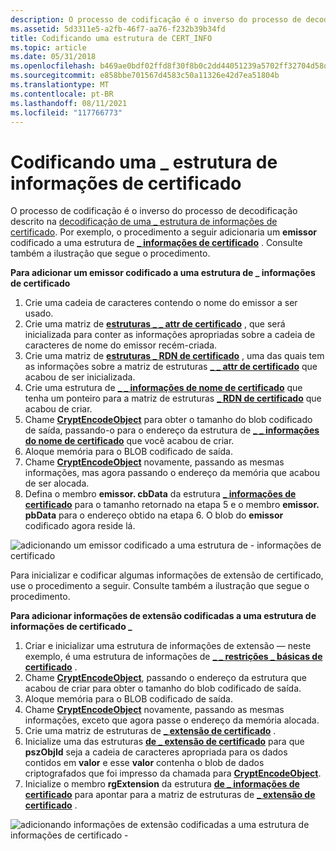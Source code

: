 ```yaml
---
description: O processo de codificação é o inverso do processo de decodificação descrito na decodificação de uma estrutura de informações de certificado \_ .
ms.assetid: 5d3311e5-a2fb-46f7-aa76-f232b39b34fd
title: Codificando uma estrutura de CERT_INFO
ms.topic: article
ms.date: 05/31/2018
ms.openlocfilehash: b469ae0bdf02ffd8f30f8b0c2dd44051239a5702ff32704d58de8b60f1ca9701
ms.sourcegitcommit: e858bbe701567d4583c50a11326e42d7ea51804b
ms.translationtype: MT
ms.contentlocale: pt-BR
ms.lasthandoff: 08/11/2021
ms.locfileid: "117766773"
---
```

# <a name="encoding-a-cert_info-structure"></a>Codificando uma \_ estrutura de informações de certificado

O processo de codificação é o inverso do processo de decodificação descrito na [decodificação de uma \_ estrutura de informações de certificado](decoding-a-cert-info-structure.md). Por exemplo, o procedimento a seguir adicionaria um **emissor** codificado a uma estrutura de [**\_ informações de certificado**](/windows/desktop/api/Wincrypt/ns-wincrypt-cert_info) . Consulte também a ilustração que segue o procedimento.

**Para adicionar um emissor codificado a uma estrutura de \_ informações de certificado**

1.  Crie uma cadeia de caracteres contendo o nome do emissor a ser usado.
2.  Crie uma matriz de [**estruturas \_ \_ attr de certificado**](/windows/desktop/api/Wincrypt/ns-wincrypt-cert_rdn_attr) , que será inicializada para conter as informações apropriadas sobre a cadeia de caracteres de nome do emissor recém-criada.
3.  Crie uma matriz de [**estruturas \_ RDN de certificado**](/windows/desktop/api/Wincrypt/ns-wincrypt-cert_rdn) , uma das quais tem as informações sobre a matriz de estruturas [**\_ \_ attr de certificado**](/windows/desktop/api/Wincrypt/ns-wincrypt-cert_rdn_attr) que acabou de ser inicializada.
4.  Crie uma estrutura de [**\_ \_ informações de nome de certificado**](/windows/desktop/api/Wincrypt/ns-wincrypt-cert_name_info) que tenha um ponteiro para a matriz de estruturas [**\_ RDN de certificado**](/windows/desktop/api/Wincrypt/ns-wincrypt-cert_rdn) que acabou de criar.
5.  Chame [**CryptEncodeObject**](/windows/desktop/api/Wincrypt/nf-wincrypt-cryptencodeobject) para obter o tamanho do blob codificado de saída, passando-o para o endereço da estrutura de [**\_ \_ informações do nome de certificado**](/windows/desktop/api/Wincrypt/ns-wincrypt-cert_name_info) que você acabou de criar.
6.  Aloque memória para o BLOB codificado de saída.
7.  Chame [**CryptEncodeObject**](/windows/desktop/api/Wincrypt/nf-wincrypt-cryptencodeobject) novamente, passando as mesmas informações, mas agora passando o endereço da memória que acabou de ser alocada.
8.  Defina o membro **emissor. cbData** da estrutura [**\_ informações de certificado**](/windows/desktop/api/Wincrypt/ns-wincrypt-cert_info) para o tamanho retornado na etapa 5 e o membro **emissor. pbData** para o endereço obtido na etapa 6. O blob do **emissor** codificado agora reside lá.

![adicionando um emissor codificado a uma estrutura de \- informações de certificado](images/encflow.png)

Para inicializar e codificar algumas informações de extensão de certificado, use o procedimento a seguir. Consulte também a ilustração que segue o procedimento.

**Para adicionar informações de extensão codificadas a uma estrutura de informações de certificado \_**

1.  Criar e inicializar uma estrutura de informações de extensão — neste exemplo, é uma estrutura de informações de [**\_ \_ restrições \_ básicas de certificado**](/windows/desktop/api/Wincrypt/ns-wincrypt-cert_basic_constraints_info) .
2.  Chame [**CryptEncodeObject**](/windows/desktop/api/Wincrypt/nf-wincrypt-cryptencodeobject), passando o endereço da estrutura que acabou de criar para obter o tamanho do blob codificado de saída.
3.  Aloque memória para o BLOB codificado de saída.
4.  Chame [**CryptEncodeObject**](/windows/desktop/api/Wincrypt/nf-wincrypt-cryptencodeobject) novamente, passando as mesmas informações, exceto que agora passe o endereço da memória alocada.
5.  Crie uma matriz de estruturas de [**\_ extensão de certificado**](/windows/desktop/api/Wincrypt/ns-wincrypt-cert_extension) .
6.  Inicialize uma das estruturas [**de \_ extensão de certificado**](/windows/desktop/api/Wincrypt/ns-wincrypt-cert_extension) para que **pszObjId** seja a cadeia de caracteres apropriada para os dados contidos em **valor** e esse **valor** contenha o blob de dados criptografados que foi impresso da chamada para [**CryptEncodeObject**](/windows/desktop/api/Wincrypt/nf-wincrypt-cryptencodeobject).
7.  Inicialize o membro **rgExtension** da estrutura [**de \_ informações de certificado**](/windows/desktop/api/Wincrypt/ns-wincrypt-cert_info) para apontar para a matriz de estruturas de [**\_ extensão de certificado**](/windows/desktop/api/Wincrypt/ns-wincrypt-cert_extension) .

![adicionando informações de extensão codificadas a uma estrutura de informações de certificado \-](images/xtenflow.png)

 

 



